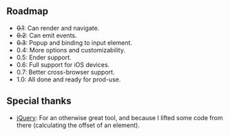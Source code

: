 
Roadmap
-------

- <s>0.1</s>: Can render and navigate.
- <s>0.2</s>: Can emit events.
- <s>0.3</s>: Popup and binding to input element.
- 0.4: More options and customizability.
- 0.5: Ender support.
- 0.6: Full support for iOS devices.
- 0.7: Better cross-browser support.
- 1.0: All done and ready for prod-use.

Special thanks
--------------

- [jQuery](http://jquery.com): For an otherwise great tool, and because I
  lifted some code from there (calculating the offset of an element).
